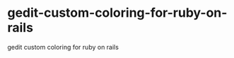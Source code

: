 gedit-custom-coloring-for-ruby-on-rails
=======================================

gedit custom coloring for ruby on rails
